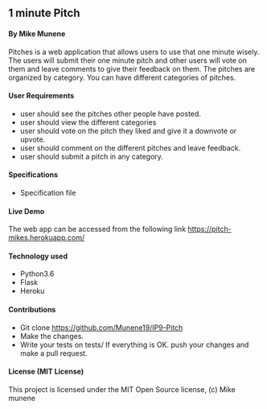 ## 1 minute Pitch

#### By Mike Munene
Pitches is a web application that allows users to use that one minute wisely. The users will submit their one minute pitch and other users will vote on them and leave comments to give their feedback on them. The pitches are organized by category. You can have different categories of pitches.

#### User Requirements
- user should see the pitches other people have posted.
- user should view the different categories
- user should vote on the pitch they liked and give it a downvote or upvote.
- user should comment on the different pitches and leave feedback.
- user should submit a pitch in any category.

#### Specifications
- Specification file

#### Live Demo
The web app can be accessed from the following link https://pitch-mikes.herokuapp.com/

#### Technology used
- Python3.6
- Flask
- Heroku

#### Contributions
- Git clone https://github.com/Munene19/IP9-Pitch
- Make the changes.
- Write your tests on tests/
If everything is OK. push your changes and make a pull request.

#### License (MIT License)
This project is licensed under the MIT Open Source license, (c) Mike munene